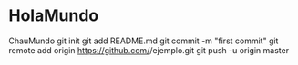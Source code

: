 # HolaMundo
ChauMundo
git init
git add README.md
git commit -m "first commit"
git remote add origin https://github.com/<HolaMundo>/ejemplo.git
git push -u origin master